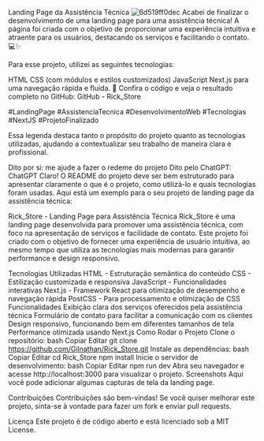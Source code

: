 Landing Page da Assistência Técnica
![6d519ff0dec](https://github.com/user-attachments/assets/7bfc77e0-571f-4e3d-a85c-c7f228a89eb8)
Acabei de finalizar o desenvolvimento de uma landing page para uma assistência técnica! A página foi criada com o objetivo de proporcionar uma experiência intuitiva e atraente para os usuários, destacando os serviços e facilitando o contato. 💻✨

Para esse projeto, utilizei as seguintes tecnologias:


HTML
CSS (com módulos e estilos customizados)
JavaScript
Next.js para uma navegação rápida e fluída.
🔗 Confira o código e veja o resultado completo no GitHub: GitHub - Rick_Store

#LandingPage #AssistenciaTecnica #DesenvolvimentoWeb #Tecnologias #NextJS #ProjetoFinalizado

Essa legenda destaca tanto o propósito do projeto quanto as tecnologias utilizadas, ajudando a contextualizar seu trabalho de maneira clara e profissional.







Dito por si:
me ajude a fazer o redeme do projeto
Dito pelo ChatGPT:
ChatGPT
Claro! O README do projeto deve ser bem estruturado para apresentar claramente o que é o projeto, como utilizá-lo e quais tecnologias foram usadas. Aqui está um exemplo para o seu projeto de landing page da assistência técnica:

Rick_Store - Landing Page para Assistência Técnica
Rick_Store é uma landing page desenvolvida para promover uma assistência técnica, com foco na apresentação de serviços e facilidade de contato. Este projeto foi criado com o objetivo de fornecer uma experiência de usuário intuitiva, ao mesmo tempo que utiliza as tecnologias mais modernas para garantir performance e design responsivo.

Tecnologias Utilizadas
HTML - Estruturação semântica do conteúdo
CSS - Estilização customizada e responsiva
JavaScript - Funcionalidades interativas
Next.js - Framework React para otimização de desempenho e navegação rápida
PostCSS - Para processamento e otimização de CSS
Funcionalidades
Exibição clara dos serviços oferecidos pela assistência técnica
Formulário de contato para facilitar a comunicação com os clientes
Design responsivo, funcionando bem em diferentes tamanhos de tela
Performance otimizada usando Next.js
Como Rodar o Projeto
Clone o repositório:
bash
Copiar
Editar
git clone https://github.com/Gilnathan/Rick_Store.git
Instale as dependências:
bash
Copiar
Editar
cd Rick_Store
npm install
Inicie o servidor de desenvolvimento:
bash
Copiar
Editar
npm run dev
Abra seu navegador e acesse http://localhost:3000 para visualizar o projeto.
Screenshots
Aqui você pode adicionar algumas capturas de tela da landing page.

Contribuições
Contribuições são bem-vindas! Se você quiser melhorar este projeto, sinta-se à vontade para fazer um fork e enviar pull requests.

Licença
Este projeto é de código aberto e está licenciado sob a MIT License.
